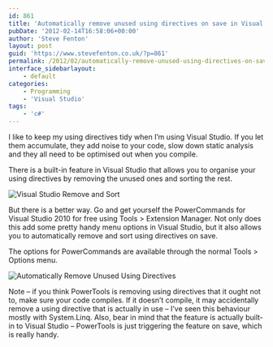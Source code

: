 ```yaml
---
id: 861
title: 'Automatically remove unused using directives on save in Visual Studio'
pubDate: '2012-02-14T16:58:06+00:00'
author: 'Steve Fenton'
layout: post
guid: 'https://www.stevefenton.co.uk/?p=861'
permalink: /2012/02/automatically-remove-unused-using-directives-on-save-in-visual-studio/
interface_sidebarlayout:
    - default
categories:
    - Programming
    - 'Visual Studio'
tags:
    - 'c#'
---
```


I like to keep my using directives tidy when I’m using Visual Studio. If you let them accumulate, they add noise to your code, slow down static analysis and they all need to be optimised out when you compile.

There is a built-in feature in Visual Studio that allows you to organise your using directives by removing the unused ones and sorting the rest.

![Visual Studio Remove and Sort](https://www.stevefenton.co.uk/wp-content/uploads/2015/07/using_directives_1.png)

But there is a better way. Go and get yourself the PowerCommands for Visual Studio 2010 for free using Tools &gt; Extension Manager. Not only does this add some pretty handy menu options in Visual Studio, but it also allows you to automatically remove and sort using directives on save.

The options for PowerCommands are available through the normal Tools &gt; Options menu.

![Automatically Remove Unused Using Directives](https://www.stevefenton.co.uk/wp-content/uploads/2015/07/using_directives_2.png)

Note – if you think PowerTools is removing using directives that it ought not to, make sure your code compiles. If it doesn’t compile, it may accidentally remove a using directive that is actually in use – I’ve seen this behaviour mostly with System.Linq. Also, bear in mind that the feature is actually built-in to Visual Studio – PowerTools is just triggering the feature on save, which is really handy.